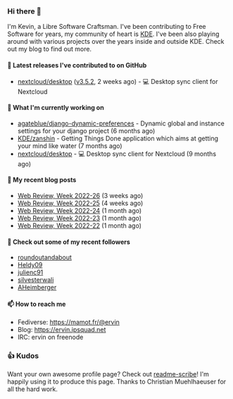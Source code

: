 ### Hi there 👋

I'm Kevin, a Libre Software Craftsman. I've been contributing to Free Software for years,
my community of heart is [KDE](https://kde.org). I've been also playing around with various
projects over the years inside and outside KDE. Check out my blog to find out more.

#### 🔭 Latest releases I've contributed to on GitHub

- [nextcloud/desktop](https://github.com/nextcloud/desktop) ([v3.5.2](https://github.com/nextcloud/desktop/releases/tag/v3.5.2), 2 weeks ago) - 💻 Desktop sync client for Nextcloud

#### 🌱 What I'm currently working on

- [agateblue/django-dynamic-preferences](https://github.com/agateblue/django-dynamic-preferences) - Dynamic global and instance settings for your django project (6 months ago)
- [KDE/zanshin](https://github.com/KDE/zanshin) - Getting Things Done application which aims at getting your mind like water (7 months ago)
- [nextcloud/desktop](https://github.com/nextcloud/desktop) - 💻 Desktop sync client for Nextcloud (9 months ago)

#### 📜 My recent blog posts

- [Web Review, Week 2022-26](https://ervin.ipsquad.net/blog/2022/07/01/web-review-week-2022-26/) (3 weeks ago)
- [Web Review, Week 2022-25](https://ervin.ipsquad.net/blog/2022/06/24/web-review-week-2022-25/) (4 weeks ago)
- [Web Review, Week 2022-24](https://ervin.ipsquad.net/blog/2022/06/17/web-review-week-2022-24/) (1 month ago)
- [Web Review, Week 2022-23](https://ervin.ipsquad.net/blog/2022/06/10/web-review-week-2022-23/) (1 month ago)
- [Web Review, Week 2022-22](https://ervin.ipsquad.net/blog/2022/06/03/web-review-week-2022-22/) (1 month ago)

#### 👯 Check out some of my recent followers

- [roundoutandabout](https://github.com/roundoutandabout)
- [Heldy09](https://github.com/Heldy09)
- [julienc91](https://github.com/julienc91)
- [silvesterwali](https://github.com/silvesterwali)
- [AHeimberger](https://github.com/AHeimberger)

#### 📫 How to reach me

- Fediverse: https://mamot.fr/@ervin
- Blog: https://ervin.ipsquad.net
- IRC: ervin on freenode

### 👍 Kudos

Want your own awesome profile page? Check out [readme-scribe](https://github.com/muesli/readme-scribe)!
I'm happily using it to produce this page. Thanks to Christian Muehlhaeuser for all the hard work.

